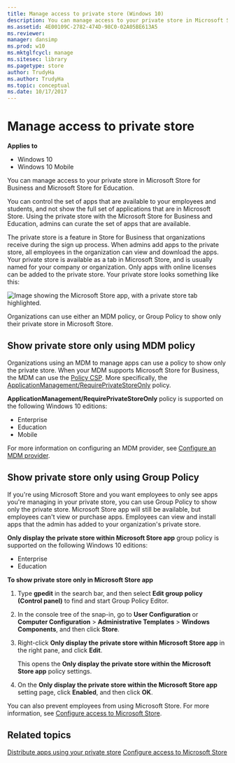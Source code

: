 ```yaml
---
title: Manage access to private store (Windows 10)
description: You can manage access to your private store in Microsoft Store for Business and Microsoft Store for Education.
ms.assetid: 4E00109C-2782-474D-98C0-02A05BE613A5
ms.reviewer: 
manager: dansimp
ms.prod: w10
ms.mktglfcycl: manage
ms.sitesec: library
ms.pagetype: store
author: TrudyHa
ms.author: TrudyHa
ms.topic: conceptual
ms.date: 10/17/2017
---
```


# Manage access to private store


**Applies to**

-   Windows 10
-   Windows 10 Mobile

You can manage access to your private store in Microsoft Store for Business and Microsoft Store for Education.

You can control the set of apps that are available to your employees and students, and not show the full set of applications that are in Microsoft Store. Using the private store with the Microsoft Store for Business and Education, admins can curate the set of apps that are available.

The private store is a feature in Store for Business that organizations receive during the sign up process. When admins add apps to the private store, all employees in the organization can view and download the apps. Your private store is available as a tab in Microsoft Store, and is usually named for your company or organization. Only apps with online licenses can be added to the private store. Your private store looks something like this:

![Image showing the Microsoft Store app, with a private store tab highlighted.](images/wsfb-wsappprivatestore.png)

Organizations can use either an MDM policy, or Group Policy to show only their private store in Microsoft Store.  

## Show private store only using MDM policy

Organizations using an MDM to manage apps can use a policy to show only the private store. When your MDM supports Microsoft Store for Business, the MDM can use the [Policy CSP](/windows/client-management/mdm/policy-configuration-service-provider). More specifically, the [ApplicationManagement/RequirePrivateStoreOnly](/windows/client-management/mdm/policy-configuration-service-provider#ApplicationManagement_RequirePrivateStoreOnly) policy. 

**ApplicationManagement/RequirePrivateStoreOnly** policy is supported on the following Windows 10 editions:
- Enterprise
- Education
- Mobile

For more information on configuring an MDM provider, see [Configure an MDM provider](./configure-mdm-provider-microsoft-store-for-business.md). 

## Show private store only using Group Policy 

If you're using Microsoft Store and you want employees to only see apps you're managing in your private store, you can use Group Policy to show only the private store. Microsoft Store app will still be available, but employees can't view or purchase apps. Employees can view and install apps that the admin has added to your organization's private store.  

**Only display the private store within Microsoft Store app** group policy is supported on the following Windows 10 editions:
- Enterprise
- Education

**To show private store only in Microsoft Store app**

1. Type **gpedit** in the search bar, and then select **Edit group policy (Control panel)** to find and start Group Policy Editor.

2. In the console tree of the snap-in, go to **User Configuration** or **Computer Configuration** > **Administrative Templates** > **Windows Components**, and then click **Store**.

3. Right-click **Only display the private store within Microsoft Store app** in the right pane, and click **Edit**.

    This opens the **Only display the private store within the Microsoft Store app** policy settings.

4. On the **Only display the private store within the Microsoft Store app** setting page, click **Enabled**, and then click **OK**.

You can also prevent employees from using Microsoft Store. For more information, see [Configure access to Microsoft Store](/windows/configuration/stop-employees-from-using-microsoft-store).

## Related topics

[Distribute apps using your private store](distribute-apps-from-your-private-store.md)
[Configure access to Microsoft Store](/windows/configuration/stop-employees-from-using-microsoft-store)